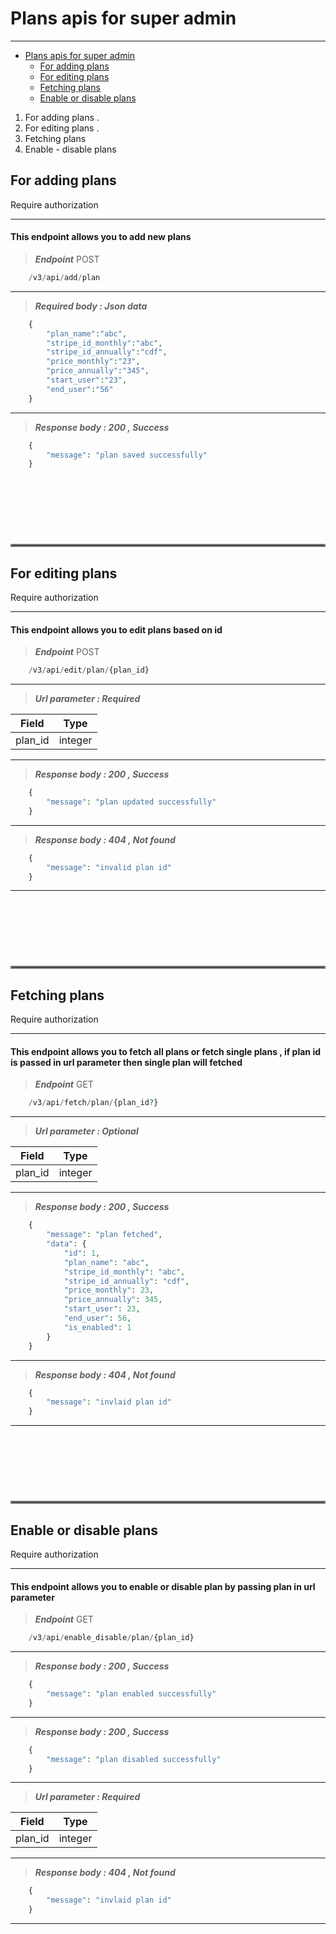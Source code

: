 <a name="plans-apis-for-super-admin"></a>
# Plans apis for super admin

---

- [Plans apis for super admin](#plans-apis-for-super-admin)
  - [For adding plans](#for-adding-plans)
  - [For editing plans](#for-editing-plans)
  - [Fetching plans](#fetching-plans)
  - [Enable or disable plans](#enable-or-disable-plans)

1. For adding plans .
2. For editing plans .
3. Fetching plans
4. Enable - disable plans


<a name="for-adding-plans"></a>
## For adding plans
<larecipe-badge type="warning" radius="full">Require authorization</larecipe-badge>

---

<h4>This endpoint allows you to add new plans</h4>

> ***Endpoint***
<larecipe-badge type="danger">POST</larecipe-badge>

```php
    /v3/api/add/plan
```
---

> ***Required body : Json data*** 

```php
    {
        "plan_name":"abc",
        "stripe_id_monthly":"abc",
        "stripe_id_annually":"cdf",
        "price_monthly":"23",
        "price_annually":"345",
        "start_user":"23",
        "end_user":"56"
    }
```
---
> ***Response body : 200 , Success***

```php
    {
        "message": "plan saved successfully"
    }
```




<!-- --------------------------------------------------------  -->
<hr style="border:2px solid gray;margin-top:120px"> </hr>

<a name="for-editing-plans"></a>
## For editing plans
<larecipe-badge type="warning" radius="full">Require authorization</larecipe-badge>

---

<h4>This endpoint allows you to edit plans based on id</h4>

> ***Endpoint***
<larecipe-badge type="danger">POST</larecipe-badge>

```php
    /v3/api/edit/plan/{plan_id}
```
---

> ***Url parameter : Required*** 

| Field | Type |
|------ | ---- |
|plan_id | integer |

---

> ***Response body : 200 , Success***

```php
    {
        "message": "plan updated successfully"
    }
```
---

> ***Response body : 404 , Not found***

```php
    {
        "message": "invalid plan id"
    }
```
---




<!-- --------------------------------------------------------  -->
<hr style="border:2px solid gray;margin-top:120px"> </hr>

<a name="fetching-plans"></a>
## Fetching plans
<larecipe-badge type="warning" radius="full">Require authorization</larecipe-badge>

---

<h4>This endpoint allows you to fetch all plans or fetch single plans , if plan id is passed in url parameter then single plan will fetched</h4>

> ***Endpoint***
<larecipe-badge type="success">GET</larecipe-badge>

```php
    /v3/api/fetch/plan/{plan_id?}
```

---

> ***Url parameter : Optional*** 

| Field | Type |
|------ | ---- |
|plan_id | integer |

---

> ***Response body : 200 , Success***

```php
    {
        "message": "plan fetched",
        "data": {
            "id": 1,
            "plan_name": "abc",
            "stripe_id_monthly": "abc",
            "stripe_id_annually": "cdf",
            "price_monthly": 23,
            "price_annually": 345,
            "start_user": 23,
            "end_user": 56,
            "is_enabled": 1
        }
    }
```
---

> ***Response body : 404 , Not found***

```php
    {
        "message": "invlaid plan id"
    }
```
---




<!-- --------------------------------------------------------  -->
<hr style="border:2px solid gray;margin-top:120px"> </hr>

<a name="enable-or-disable-plans"></a>
## Enable or disable plans
<larecipe-badge type="warning" radius="full">Require authorization</larecipe-badge>

---

<h4>This endpoint allows you to enable or disable plan by passing plan in url parameter </h4>

> ***Endpoint***
<larecipe-badge type="success">GET</larecipe-badge>

```php
    /v3/api/enable_disable/plan/{plan_id}
```
---

> ***Response body : 200 , Success***

```php
    {
        "message": "plan enabled successfully"
    }
```
---

> ***Response body : 200 , Success***

```php
    {
        "message": "plan disabled successfully"
    }
```
---

> ***Url parameter : Required*** 

| Field | Type |
|------ | ---- |
|plan_id | integer |

---

> ***Response body : 404 , Not found***

```php
    {
        "message": "invlaid plan id"
    }
```
---









 